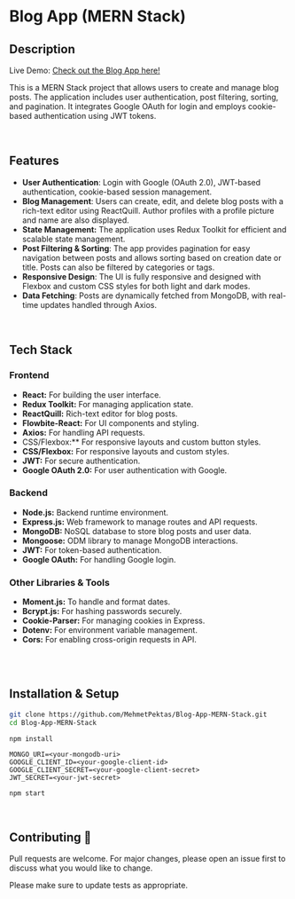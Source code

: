 # Blog App (MERN Stack)

## Description
Live Demo: <a href='https://blog-app-z42m.onrender.com/'> Check out the Blog App here!<a/>

This is a MERN Stack project that allows users to create and manage blog posts. The application includes user authentication, post filtering, sorting, and pagination. It integrates Google OAuth for login and employs cookie-based authentication using JWT tokens.

<br>

## Features

* **User Authentication**: Login with Google (OAuth 2.0), JWT-based authentication, cookie-based session management.
* **Blog Management**: Users can create, edit, and delete blog posts with a rich-text editor using ReactQuill. Author profiles with a profile picture and name are also displayed.
*  **State Management:** The application uses Redux Toolkit for efficient and scalable state management.
* **Post Filtering & Sorting**: The app provides pagination for easy navigation between posts and allows sorting based on creation date or title. Posts can also be filtered by categories or tags.
* **Responsive Design**: The UI is fully responsive and designed with Flexbox and custom CSS styles for both light and dark modes.
* **Data Fetching**: Posts are dynamically fetched from MongoDB, with real-time updates handled through Axios.



<br>

## Tech Stack
### Frontend
* **React:** For building the user interface.
* **Redux Toolkit:** For managing application state.
* **ReactQuill:** Rich-text editor for blog posts.
* **Flowbite-React:** For UI components and styling.
* **Axios:** For handling API requests.
* CSS/Flexbox:** For responsive layouts and custom button styles.
* **CSS/Flexbox:** For responsive layouts and custom styles.
* **JWT:** For secure authentication.
* **Google OAuth 2.0:** For user authentication with Google.

### Backend
* **Node.js:** Backend runtime environment.
* **Express.js:** Web framework to manage routes and API requests.
* **MongoDB:** NoSQL database to store blog posts and user data.
* **Mongoose:** ODM library to manage MongoDB interactions.
* **JWT:** For token-based authentication.
* **Google OAuth:** For handling Google login.

### Other Libraries & Tools
* **Moment.js:** To handle and format dates.
* **Bcrypt.js:** For hashing passwords securely.
* **Cookie-Parser:** For managing cookies in Express.
* **Dotenv:** For environment variable management.
* **Cors:** For enabling cross-origin requests in API. 


<br>

<br>


## Installation & Setup
```bash
git clone https://github.com/MehmetPektas/Blog-App-MERN-Stack.git
cd Blog-App-MERN-Stack
```
```
npm install

```
```
MONGO_URI=<your-mongodb-uri>
GOOGLE_CLIENT_ID=<your-google-client-id>
GOOGLE_CLIENT_SECRET=<your-google-client-secret>
JWT_SECRET=<your-jwt-secret>

```
```
npm start

```

<br>


## Contributing 🚀
Pull requests are welcome. For major changes, please open an issue first to discuss what you would like to change.

Please make sure to update tests as appropriate.





